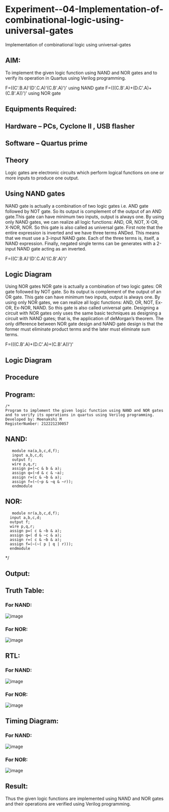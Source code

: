 # Experiment--04-Implementation-of-combinational-logic-using-universal-gates
Implementation of combinational logic using universal-gates
 
## AIM:
To implement the given logic function using NAND and NOR gates and to verify its operation in Quartus using Verilog programming.

F=((C'.B.A)'(D'.C.A)'(C.B'.A)')' using NAND gate
F=(((C.B'.A)+(D.C'.A)+(C.B'.A))')' using NOR gate
## Equipments Required:
## Hardware – PCs, Cyclone II , USB flasher
## Software – Quartus prime


## Theory
Logic gates are electronic circuits which perform logical functions on one or more inputs to produce one output. 

## Using NAND gates
NAND gate is actually a combination of two logic gates i.e. AND gate followed by NOT gate. So its output is complement of the output of an AND gate.This gate can have minimum two inputs, output is always one. By using only NAND gates, we can realize all logic functions: AND, OR, NOT, X-OR, X-NOR, NOR. So this gate is also called as universal gate. First note that the entire expression is inverted and we have three terms ANDed. This means that we must use a 3-input NAND gate. Each of the three terms is, itself, a NAND expression. Finally, negated single terms can be generates with a 2-input NAND gate acting as an inverted.

F=((C'.B.A)'(D'.C.A)'(C.B'.A)')'

## Logic Diagram

Using NOR gates
NOR gate is actually a combination of two logic gates: OR gate followed by NOT gate. So its output is complement of the output of an OR gate. This gate can have minimum two inputs, output is always one. By using only NOR gates, we can realize all logic functions: AND, OR, NOT, Ex-OR, Ex-NOR, NAND. So this gate is also called universal gate. Designing a circuit with NOR gates only uses the same basic techniques as designing a circuit with NAND gates; that is, the application of deMorgan’s theorem. The only difference between NOR gate design and NAND gate design is that the former must eliminate product terms and the later must eliminate sum terms.

F=(((C.B'.A)+(D.C'.A)+(C.B'.A))')'

## Logic Diagram
## Procedure
## Program:
```
/*
Program to implement the given logic function using NAND and NOR gates and to verify its operations in quartus using Verilog programming.
Developed by: Meenakshi M
RegisterNumber: 212221230057
```
## NAND:
```
   module na(a,b,c,d,f);
   input a,b,c,d;
   output f;
   wire p,q,r;
   assign p=(~c & b & a);
   assign q=(~d & c & ~a);
   assign r=(c & ~b & a);
   assign f=(~(~p & ~q & ~r));
   endmodule
 ```
 ## NOR:
 ```
    module nr(a,b,c,d,f);
   input a,b,c,d;
   output f;
   wire p,q,r;
   assign p=( c & ~b & a);
   assign q=( d & ~c & a);
   assign r=( c & ~b & a);
   assign f=(~(~( p | q | r)));
   endmodule
 ```
*/
## Output:
## Truth Table:
### For NAND:
![image](https://user-images.githubusercontent.com/94165108/201528894-7eaeaf75-8432-4544-abed-abb2a1ad5234.png)
### For NOR:
![image](https://user-images.githubusercontent.com/94165108/201528957-0320877f-3be5-4444-af1e-03d94c865318.png)

## RTL:
### For NAND:
![image](https://user-images.githubusercontent.com/94165108/201528845-5c7fbb8f-7e9c-4186-a48a-3201b9e4ea92.png)
### For NOR:
![image](https://user-images.githubusercontent.com/94165108/201528990-e87da4cb-6d3f-407b-90f0-77a0d496fa4b.png)

## Timing Diagram:
### For NAND:
![image](https://user-images.githubusercontent.com/94165108/201528867-8b48bb56-a992-47f0-bcc7-c33872d0cfd5.png)
### For NOR:
![image](https://user-images.githubusercontent.com/94165108/201529036-eca41c84-539b-4ac1-b115-bb5b26828fbd.png)

## Result:
Thus the given logic functions are implemented using NAND and NOR gates and their operations are verified using Verilog programming.
